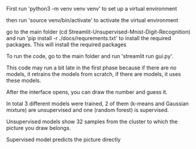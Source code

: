 First run 'python3 -m venv venv venv' to set up a virtual environment

then run 'source venv/bin/activate' to activate the virtual environment

go to the main folder (cd Streamlit-Unsupervised-Mnist-Digit-Recognition) and run 'pip install -r ./docs/requrements.txt' to install the required packages. This will install the required packages

To run the code, go to the main folder and run 'streamlit run gui.py'. 

This code may run a bit late in the first phase because if there are no models, it retrains the models from scratch, if there are models, it uses these models. 

After the interface opens, you can draw the number and guess it. 

In total 3 different models were trained, 2 of them (k-means and Gaussian mixture) are unsupervised and one (random forest) is supervised. 

Unsupervised models show 32 samples from the cluster to which the picture you draw belongs. 

Supervised model predicts the picture directly
